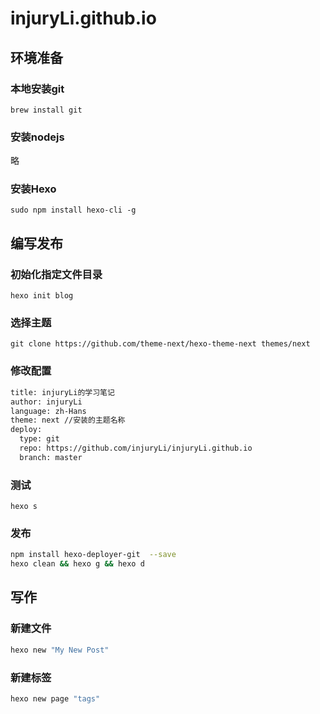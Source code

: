 # injuryLi.github.io
## 环境准备
### 本地安装git
```brew install git```
### 安装nodejs
略
### 安装Hexo
```sudo npm install hexo-cli -g```
## 编写发布
### 初始化指定文件目录
```hexo init blog```
### 选择主题
```git clone https://github.com/theme-next/hexo-theme-next themes/next```
### 修改配置
``` bash
title: injuryLi的学习笔记
author: injuryLi
language: zh-Hans
theme: next //安装的主题名称
deploy:
  type: git
  repo: https://github.com/injuryLi/injuryLi.github.io
  branch: master
```
### 测试
```hexo s```
### 发布
``` bash
npm install hexo-deployer-git  --save
hexo clean && hexo g && hexo d
```
## 写作
### 新建文件
``` bash
hexo new "My New Post"
```
### 新建标签
``` bash
hexo new page "tags"
```
